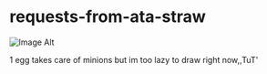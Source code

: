 # requests-from-ata-straw

![Image Alt](https://media.discordapp.net/attachments/1392020370499960915/1404760281128898570/Untitled117_20250812123502.png?ex=689c5c76&is=689b0af6&hm=9db82c732aecc5cca347a22c9ff70b03b47ea971d9d74c56c3fbd73b5be8dbd9&=&format=webp&quality=lossless&width=881&height=881)

1 egg takes care of minions but im too lazy to draw right now,,TuT'
